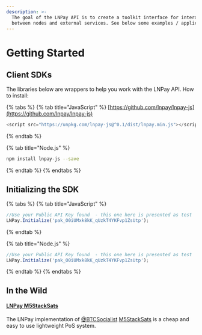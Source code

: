 ```yaml
---
description: >-
  The goal of the LNPay API is to create a toolkit interface for interaction
  between nodes and external services. See below some examples / applications.
---
```


# Getting Started

## Client SDKs

The libraries below are wrappers to help you work with the LNPay API. How to install:

{% tabs %}
{% tab title="JavaScript" %}
[https://github.com/lnpay/lnpay-js](https://github.com/lnpay/lnpay-js)

```javascript
<script src="https://unpkg.com/lnpay-js@^0.1/dist/lnpay.min.js"></script>
```
{% endtab %}

{% tab title="Node.js" %}
```bash
npm install lnpay-js --save
```
{% endtab %}
{% endtabs %}

## Initializing the SDK

{% tabs %}
{% tab title="JavaScript" %}
```javascript
//Use your Public API Key found  - this one here is presented as test
LNPay.Initialize('pak_O0iUMxk8kK_qUzkT4YKFvp1ZsUtp');
```
{% endtab %}

{% tab title="Node.js" %}
```javascript
//Use your Public API Key found  - this one here is presented as test
LNPay.Initialize('pak_O0iUMxk8kK_qUzkT4YKFvp1ZsUtp');
```
{% endtab %}
{% endtabs %}

## In the Wild

#### [LNPay M5StackSats](https://github.com/arcbtc/M5StackSats/tree/master/M5StackSatsLNPAY)

The LNPay implementation of [@BTCSocialist](https://www.twitter.com/@BTCSocialist) [M5StackSats](https://github.com/arcbtc/M5StackSats) is a cheap and easy to use lightweight PoS system. 



